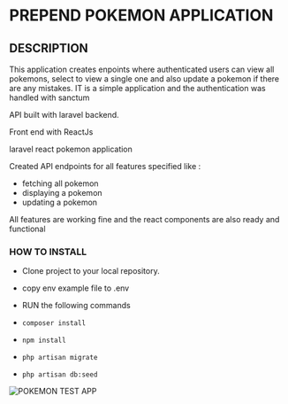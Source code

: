 # PREPEND POKEMON APPLICATION

## DESCRIPTION

This application creates enpoints where authenticated users can view all pokemons, select to view a single one and also update a pokemon if there are any mistakes.
IT is a simple application and the authentication was handled with sanctum 

API built with laravel backend.

Front end with ReactJs

laravel react pokemon application

Created API endpoints for all features specified like :
- fetching all pokemon
- displaying a pokemon
- updating a pokemon

All features are working fine and the react components are also ready and functional

### HOW TO INSTALL

- Clone project to your local repository.

- copy env example file to .env

- RUN the following commands

- `composer install`

- `npm install`

- `php artisan migrate`

- `php artisan db:seed`

![POKEMON TEST APP](https://res.cloudinary.com/sirdavies/image/upload/v1646737537/Screen_Shot_2022-03-08_at_12.03.59_PM_wxxyzj.png)
